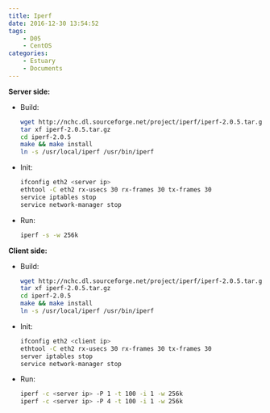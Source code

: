 ```yaml
---
title: Iperf
date: 2016-12-30 13:54:52
tags:
	- D05
	- CentOS
categories:
	- Estuary
	- Documents
---
```

**Server side:**
- Build:
	```bash
	wget http://nchc.dl.sourceforge.net/project/iperf/iperf-2.0.5.tar.gz
	tar xf iperf-2.0.5.tar.gz
	cd iperf-2.0.5
	make && make install
	ln -s /usr/local/iperf /usr/bin/iperf
 	```
- Init:
	```bash
	ifconfig eth2 <server ip>
	ethtool -C eth2 rx-usecs 30 rx-frames 30 tx-frames 30
	service iptables stop
	service network-manager stop
	```
- Run:
	```bash
	iperf -s -w 256k
	```
**Client side:**
- Build:
	```bash
	wget http://nchc.dl.sourceforge.net/project/iperf/iperf-2.0.5.tar.gz
	tar xf iperf-2.0.5.tar.gz
	cd iperf-2.0.5
	make && make install
	ln -s /usr/local/iperf /usr/bin/iperf
	```
- Init:
	```bash
	ifconfig eth2 <client ip>
	ethtool -C eth2 rx-usecs 30 rx-frames 30 tx-frames 30
	server iptables stop
	service network-manager stop
	```
- Run:
	```bash
	iperf -c <server ip> -P 1 -t 100 -i 1 -w 256k
	iperf -c <server ip> -P 4 -t 100 -i 1 -w 256k
	```
